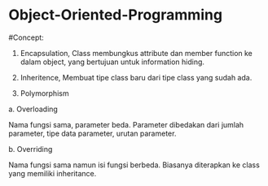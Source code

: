 # Object-Oriented-Programming

#Concept:

1. Encapsulation, Class membungkus attribute dan member function ke dalam object, yang bertujuan untuk information hiding.


2. Inheritence, Membuat tipe class baru dari tipe class yang sudah ada.


3. Polymorphism

a. Overloading
   
   Nama fungsi sama, parameter beda. Parameter dibedakan dari jumlah parameter, tipe data parameter,    urutan parameter.

b. Overriding
   
   Nama fungsi sama namun isi fungsi berbeda. Biasanya diterapkan ke class yang memiliki inheritance.
